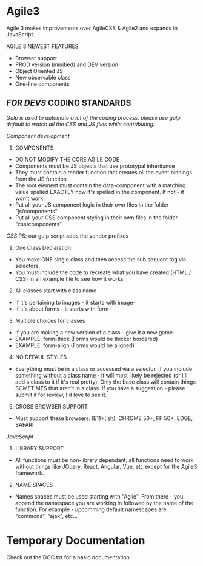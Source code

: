 # Agile3
Agile 3 makes improvements over AgileCSS & Agile2 and expands in JavaScript.

AGILE 3 NEWEST FEATURES
  - Browser support
  - PROD version (minified) and DEV version
  - Object Oriented JS
  - New observable class
  - One-line components
 
  
  
*FOR DEVS*
CODING STANDARDS
-----------------------------------

*Gulp is used to automate a lot of the coding process. please use gulp default to watch all the CSS and JS files while contributing.*

*Component development*
1. COMPONENTS
  - DO NOT MODIFY THE CORE AGILE CODE
  - Components must be JS objects that use prototypal inheritance
  - They must contain a render function that creates all the event bindings from the JS function
  - The root element must contain the data-component with a matching value spelled EXACTLY how it's spelled in the component. If not - it won't work.
  - Put all your JS component logic in their own files in the folder "js/components"
  - Put all your CSS component styling in their own files in the folder "css/components"

*CSS*
PS: our gulp script adds the vendor prefixes

1. One Class Declaration:
  - You make ONE single class and then access the sub sequent tag via selectors. 
  - You must include the code to recreate what you have created (HTML / CSS) in an example file to see how it works
  
2. All classes start with class name
  - If it's pertaining to images - it starts with image-
  - If it's about forms - it starts with form-
  
3. Multiple choices for classes
  - If you are making a new version of a class - give it a new game.
  - EXAMPLE: form-thick (Forms would be thicker bordered)
  - EXAMPLE: form-align (Forms would be aligned)
  
4. NO DEFAUL STYLES
  - Everything must be in a class or accessed via a selector. If you include something without a class name - it will most likely be rejected (or I'll add a class to it if it's real pretty). Only the base class will contain things SOMETIMES that aren't in a class. If you have a suggestion - please submit it for review, I'd love to see it.
  
5. CROSS BROWSER SUPPORT
  - Must support these browsers: IE11+(ish), CHROME 50+, FF 50+, EDGE, SAFARI


*JavaScript*
1. LIBRARY SUPPORT
  - All functions must be non-library dependant; all functions need to work without things like JQuery, React, Angular, Vue, etc except for the Agile3 framework.
 
2. NAME SPACES
  - Names spaces must be used starting with "Agile". From there - you append the namespace you are working in followed by the name of the function. For example - upcomming default namescapes are "commons", "ajax", etc...


# Temporary Documentation
Check out the DOC.txt for a basic documentation